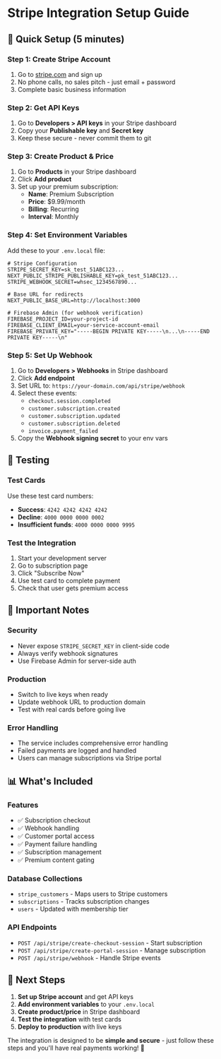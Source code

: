 # Stripe Integration Setup Guide

## 🚀 **Quick Setup (5 minutes)**

### **Step 1: Create Stripe Account**
1. Go to [stripe.com](https://stripe.com) and sign up
2. No phone calls, no sales pitch - just email + password
3. Complete basic business information

### **Step 2: Get API Keys**
1. Go to **Developers > API keys** in your Stripe dashboard
2. Copy your **Publishable key** and **Secret key**
3. Keep these secure - never commit them to git

### **Step 3: Create Product & Price**
1. Go to **Products** in your Stripe dashboard
2. Click **Add product**
3. Set up your premium subscription:
   - **Name**: Premium Subscription
   - **Price**: $9.99/month
   - **Billing**: Recurring
   - **Interval**: Monthly

### **Step 4: Set Environment Variables**
Add these to your `.env.local` file:

```env
# Stripe Configuration
STRIPE_SECRET_KEY=sk_test_51ABC123...
NEXT_PUBLIC_STRIPE_PUBLISHABLE_KEY=pk_test_51ABC123...
STRIPE_WEBHOOK_SECRET=whsec_1234567890...

# Base URL for redirects
NEXT_PUBLIC_BASE_URL=http://localhost:3000

# Firebase Admin (for webhook verification)
FIREBASE_PROJECT_ID=your-project-id
FIREBASE_CLIENT_EMAIL=your-service-account-email
FIREBASE_PRIVATE_KEY="-----BEGIN PRIVATE KEY-----\n...\n-----END PRIVATE KEY-----\n"
```

### **Step 5: Set Up Webhook**
1. Go to **Developers > Webhooks** in Stripe dashboard
2. Click **Add endpoint**
3. Set URL to: `https://your-domain.com/api/stripe/webhook`
4. Select these events:
   - `checkout.session.completed`
   - `customer.subscription.created`
   - `customer.subscription.updated`
   - `customer.subscription.deleted`
   - `invoice.payment_failed`
5. Copy the **Webhook signing secret** to your env vars

## 🔧 **Testing**

### **Test Cards**
Use these test card numbers:
- **Success**: `4242 4242 4242 4242`
- **Decline**: `4000 0000 0000 0002`
- **Insufficient funds**: `4000 0000 0000 9995`

### **Test the Integration**
1. Start your development server
2. Go to subscription page
3. Click "Subscribe Now"
4. Use test card to complete payment
5. Check that user gets premium access

## 🚨 **Important Notes**

### **Security**
- Never expose `STRIPE_SECRET_KEY` in client-side code
- Always verify webhook signatures
- Use Firebase Admin for server-side auth

### **Production**
- Switch to live keys when ready
- Update webhook URL to production domain
- Test with real cards before going live

### **Error Handling**
- The service includes comprehensive error handling
- Failed payments are logged and handled
- Users can manage subscriptions via Stripe portal

## 📊 **What's Included**

### **Features**
- ✅ Subscription checkout
- ✅ Webhook handling
- ✅ Customer portal access
- ✅ Payment failure handling
- ✅ Subscription management
- ✅ Premium content gating

### **Database Collections**
- `stripe_customers` - Maps users to Stripe customers
- `subscriptions` - Tracks subscription changes
- `users` - Updated with membership tier

### **API Endpoints**
- `POST /api/stripe/create-checkout-session` - Start subscription
- `POST /api/stripe/create-portal-session` - Manage subscription
- `POST /api/stripe/webhook` - Handle Stripe events

## 🎯 **Next Steps**

1. **Set up Stripe account** and get API keys
2. **Add environment variables** to your `.env.local`
3. **Create product/price** in Stripe dashboard
4. **Test the integration** with test cards
5. **Deploy to production** with live keys

The integration is designed to be **simple and secure** - just follow these steps and you'll have real payments working! 🚀 